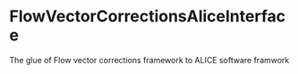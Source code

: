 # FlowVectorCorrectionsAliceInterface

The glue of Flow vector corrections framework to ALICE software framwork

